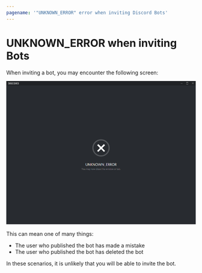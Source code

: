 ```yaml
---
pagename: '"UNKNOWN_ERROR" error when inviting Discord Bots'
---
```


# UNKNOWN_ERROR when inviting Bots
When inviting a bot, you may encounter the following screen:

![An image of the UNKNOWN_ERROR screen](/assets/images/invite/unknown_error.png)

This can mean one of many things:

- The user who published the bot has made a mistake
- The user who published the bot has deleted the bot

In these scenarios, it is unlikely that you will be able to invite the bot.
